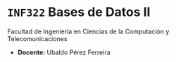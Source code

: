 # ```INF322``` Bases de Datos II

Facultad de Ingeniería en Ciencias de la Computación y Telecomunicaciones

* **Docente:** Ubaldo Pérez Ferreira